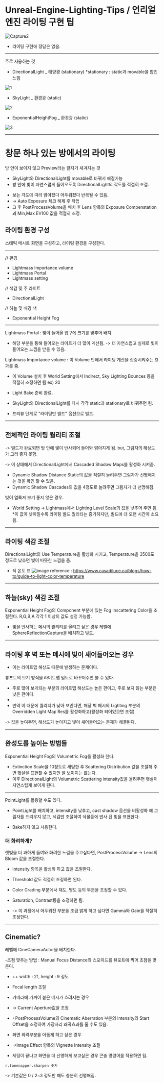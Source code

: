 # Unreal-Engine-Lighting-Tips / 언리얼엔진 라이팅 구현 팁

![Capture2](https://github.com/kcasl/Unreal-Engine-Lighting-Tips/assets/93076513/aa443308-04d2-4b10-8f22-3b10b914241e)

* 라이팅 구현에 정답은 없음. 
---
주로 사용하는 것
- DirectionalLight _ 태양광 (stationary) *stationary : static과 movable을 합친 느낌

![1](https://github.com/kcasl/Unreal-Engine-Lighting-Tips/assets/93076513/f4eb962e-32ae-4889-b418-fb9c0eb0dc06)


- SkyLight _ 환경광 (static)
  
![2](https://github.com/kcasl/Unreal-Engine-Lighting-Tips/assets/93076513/1e0ed6d6-4fdb-4fa0-af49-a58846b8c3cf)

- ExponentialHeightFog _ 환경광 (static)
  
![3](https://github.com/kcasl/Unreal-Engine-Lighting-Tips/assets/93076513/f5b59c84-712e-49b9-b122-0826faae59cb)

---
<h1>창문 하나 있는 방에서의 라이팅</h1>

방 안이 보이지 않고 Preview라는 글자가 새겨지는 것
+ SkyLight와 DirectionalLight를 movable로 바꿔서 해결가능
+  방 안에 빛이 자연스럽게 들어오도록 DirectionalLight의 각도를 적절히 조절.

* 보는 각도에 따라 밝아졌다 어두워졌다 반복될 수 있음.
* -> Auto Exposure 체크 해제 후 작업
* 그 후 PostProcessVolume을 배치 후 Lens 항목의 Exposure Compenstation과 Min,Max EV100 값을 적절히 조정.

<h2>라이팅 환경 구성</h2>

스태틱 메시로 화면을 구성하고, 라이팅 환경을 구성한다.

---
// 환경
- Lightmass Importance volume
- Lightmass Portal
- Lightmass setting

// 색감 및 주 라이트
- DirectionalLight

// 하늘 및 배경 색
- Exponential Height Fog
---

Lightmass Portal : 빛이 들어올 입구에 크기를 맞추어 배치.
- 해당 부분을 통해 들어오는 라이트가 더 많이 계산됨. -> 더 자연스럽고 실제로 빛이 들어오는 느낌을 받을 수 있음.

Lightmass Importance volume : 이 Volume 안에서 라이팅 계산을 집중시켜주는 효과를 줌.
- 이 Volume 설치 후 World Setting에서 Indirect, Sky Lighting Bounces 등을 적절히 조정하면 됨 ex) 20

- Light Bake 준비 완료.
- SkyLight와 DirectionalLight를 다시 각각 static과 stationary로 바꿔주면 됨.
- 프리뷰 단계로 "라이팅만 빌드" 옵션으로 빌드.

---
<h2>전체적인 라이팅 퀄리티 조절</h2>
-> 빌드가 완료되면 방 안에 빛이 반사되어 들어와 밝아지게 됨.
but, 그림자의 해상도가 그리 좋지 못함.

-> 이 상태에서 DirectionalLight에서 Cascaded Shadow Maps를 활성화 시켜줌.
- Dynamic Shadow Distance Static의 값을 적절히 늘려주면 그림자가 선명해지는 것을 확인 할 수 있음.
- Dynamic Shadow Cascades의 값을 4정도로 늘려주면 그림자가 더 선명해짐.

빛이 얼룩져 보기 좋지 않은 경우. 
- World Setting -> Lightmass에서 Lighting Level Scale의 값을 낮추어 주면 됨.
*이 값이 낮아질수록 라이팅 빌드 퀄리티는 증가하지만, 빌드에 더 오랜 시간이 소요됨.

---
<h2>라이팅 색감 조절</h2>

DirectionalLight의 Use Temperature을 활성화 시키고, Temperature을 3500도 정도로 낮추면 빛이 따뜻한 느낌을 줌.

- 색 온도 표
![image](https://github.com/kcasl/Unreal-Engine-Lighting-Tips/assets/93076513/ac0a84b3-811a-498f-a6c5-a8b47c46a311)
reference : https://www.casadiluce.ca/blogs/how-to/guide-to-light-color-temperature

---
<h2>하늘(sky) 색감 조절</h2>

Exponential Height Fog의 Component 부분에 있는 Fog Inscattering Color을 조절한다.
R,G,B,A 각각 1 이상의 값도 설정 가능함.

- 빛을 반사하는 메시의 퀄리티를 올리고 싶은 경우
레벨에 SphereReflectionCapture을 배치하고 빌드.

---
<h2>라이팅 후 벽 또는 메시에 빛이 새어들어오는 경우</h2>

- 이는 라이트맵 해상도 때문에 발생하는 문제이다.

뷰포트의 보기 방식을 라이트맵 밀도로 바꾸어주면 볼 수 있다.

- 주로 많이 보게되는 부분의 라이트맵 해상도는 높은 편이고, 주로 보지 않는 부분은 낮은 편이다.
- 
- 만약 이 때문에 퀄리티가 낮아 보인다면, 해당 벽 메시의 Lighting 부분의 Overridden Light Map Res를 활성화하고(활성화 되어있으면 조절)

-> 값을 높여주면, 해상도가 높아지고 빛이 새어들어오는 문제가 해결된다.

---
<h2>완성도를 높이는 방법들</h2>

Exponential Height Fog의 Volumetric Fog를 활성화 한다. 

- Extinction Scale을 10정도로 세팅한 후 Scattering Distribution 값을 조절해 주면 햇살을 표현할 수 있지만 잘 보이지는 않는다.
- 이후 DirectionalLight의 Volumetric Scattering intensity값을 올려주면 햇살이 자연스럽게 보이게 된다.

---

PointLight를 활용할 수도 있다. 

- PointLight를 배치하고, intensity를 낮추고, cast shadow 옵션을 비활성화 해 그림자를 드리우지 않고, 색감만 조절하여 식물등에 반사 된 빛을 표현한다.

- Bake하지 않고 사용한다.

### 더 화려하게?

햇빛을 더 과하게 들여와 화려한 느낌을 주고싶다면, PostProcessVolume -> Lens의 Bloom 값을 조절한다.

- Intensity 항목을 활성화 하고 값을 조절한다.
- Threshold 값도 적절히 조정하면 된다. 


- Color Grading 부분에서 채도, 명도 등의 부분을 조정할 수 있다.
- Saturation, Contrast등을 조정하면 됨.

- -> 이 과정에서 어두워진 부분을 조금 밝게 하고 싶다면 Gamma와 Gain을 적절히 조정한다.

---
<h2>Cinematic?</h2>

레벨에 CineCameraActor을 배치한다.


-초점 맞추는 방법 : Manual Focus Distance의 스포이드를 뷰포트에 찍어 초점을 맞춘다.


- ++ width : 21, height : 9 정도
- Focal length 조절


- 카메라에 가까이 붙은 메시가 흐려지는 경우
- -> Current Aperture값을 조정


- +PostProcessVolume의 Cinematic Aberration 부분의 Intensity와 Start Offset을 조정하여 가장자리 왜곡효과를 줄 수도 있음.

  
- 화면 외곽부분을 어둡게 하고 싶은 경우
- ->Image Effect 항목의 Vignette Intensity 조절


- 세팅이 끝나고 화면을 더 선명하게 보고싶은 경우 콘솔 명령어를 적용하면 됨.
 <pre><code>r.tonenapper.sharpen 숫자</code></pre>
 
-> 기본값은 0 / 2~3 정도만 해도 충분히 선명해짐.

